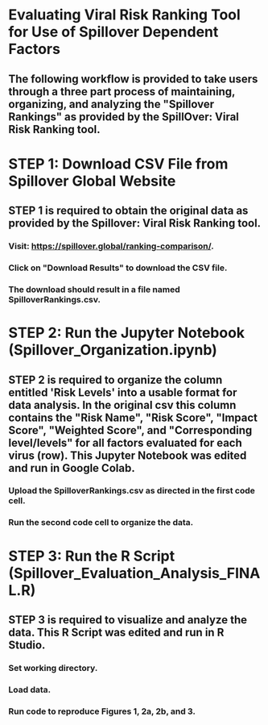 # Evaluating Viral Risk Ranking Tool for Use of Spillover Dependent Factors
## The following workflow is provided to take users through a three part process of maintaining, organizing, and analyzing the "Spillover Rankings" as provided by the SpillOver: Viral Risk Ranking tool. 

# STEP 1: Download CSV File from Spillover Global Website
## STEP 1 is required to obtain the original data as provided by the Spillover: Viral Risk Ranking tool. 
### Visit: https://spillover.global/ranking-comparison/.
### Click on "Download Results" to download the CSV file.
### The download should result in a file named SpilloverRankings.csv.

# STEP 2: Run the Jupyter Notebook (Spillover_Organization.ipynb)
## STEP 2 is required to organize the column entitled 'Risk Levels' into a usable format for data analysis. In the original csv this column contains the "Risk Name", "Risk Score", "Impact Score", "Weighted Score", and "Corresponding level/levels" for all factors evaluated for each virus (row). This Jupyter Notebook was edited and run in Google Colab.
### Upload the SpilloverRankings.csv as directed in the first code cell.
### Run the second code cell to organize the data.

# STEP 3: Run the R Script (Spillover_Evaluation_Analysis_FINAL.R)
## STEP 3 is required to visualize and analyze the data. This R Script was edited and run in R Studio.
### Set working directory.
### Load data.
### Run code to reproduce Figures 1, 2a, 2b, and 3.





